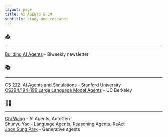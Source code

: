 ```yaml
---
layout: page
title: AI AGENTS & LM
subtitle: study and research
---
```


### 📥

---

[Building AI Agents](https://www.buildingaiagents.ai/) - Biweekly newsletter

### 📚

---

[CS 222: AI Agents and Simulations](https://joonspk-research.github.io/cs222-fall24/index.html) - Stanford University  
[CS294/194-196 Large Language Model Agents](https://llmagents-learning.org/f24) - UC Berkeley

### 🧑‍💻

---

[Chi Wang](https://x.com/chi_wang_) - AI Agents, AutoGen  
[Shunyu Yao](https://ysymyth.github.io/) - Language Agents, Reasoning Agents, ReAct  
[Joon Sung Park](https://www.joonsungpark.com/) - Generative agents
